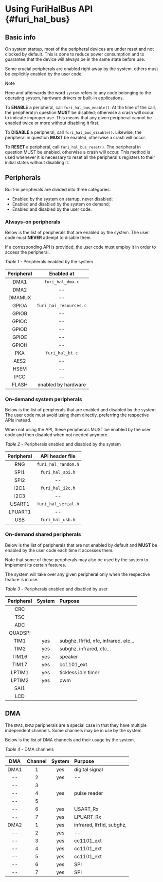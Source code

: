 # Using FuriHalBus API {#furi_hal_bus}

## Basic info

On system startup, most of the peripheral devices are under reset and not clocked by default. This is done to reduce
power consumption and to guarantee that the device will always be in the same state before use.

Some crucial peripherals are enabled right away by the system, others must be explicitly enabled by the user code.

> [!NOTE]
>
> Here and afterwards the word `system` refers to any code belonging to the operating system,
> hardware drivers or built-in applications.

To **ENABLE** a peripheral, call `furi_hal_bus_enable()`. At the time of the call, the peripheral in question **MUST**
be disabled;
otherwise a crash will occur to indicate improper use. This means that any given peripheral cannot be enabled twice or
more without disabling it first.

To **DISABLE** a peripheral, call `furi_hal_bus_disable()`. Likewise, the peripheral in question **MUST** be enabled,
otherwise a crash will occur.

To **RESET** a peripheral, call `furi_hal_bus_reset()`. The peripheral in question MUST be enabled, otherwise a crash
will occur.
This method is used whenever it is necessary to reset all the peripheral's registers to their initial states without
disabling it.

## Peripherals

Built-in peripherals are divided into three categories:

- Enabled by the system on startup, never disabled;
- Enabled and disabled by the system on demand;
- Enabled and disabled by the user code.

### Always-on peripherals

Below is the list of peripherals that are enabled by the system. The user code must **NEVER** attempt to disable them.

If a corresponding API is provided, the user code must employ it in order to access the peripheral.

*Table 1* - Peripherals enabled by the system

| Peripheral |       Enabled at       |
|:----------:|:----------------------:|
|    DMA1    |    `furi_hal_dma.c`    |
|    DMA2    |           --           |
|   DMAMUX   |           --           |
|   GPIOA    | `furi_hal_resources.c` |
|   GPIOB    |           --           |
|   GPIOC    |           --           |
|   GPIOD    |           --           |
|   GPIOE    |           --           |
|   GPIOH    |           --           |
|    PKA     |    `furi_hal_bt.c`     |
|    AES2    |           --           |
|    HSEM    |           --           |
|    IPCC    |           --           |
|   FLASH    |  enabled by hardware   |

### On-demand system peripherals

Below is the list of peripherals that are enabled and disabled by the system. The user code must avoid using them
directly, preferring the respective APIs instead.

When not using the API, these peripherals MUST be enabled by the user code and then disabled when not needed anymore.

*Table 2* - Peripherals enabled and disabled by the system

| Peripheral |   API header file   |
|:----------:|:-------------------:|
|    RNG     | `furi_hal_random.h` |
|    SPI1    |  `furi_hal_spi.h`   |
|    SPI2    |         --          |
|    I2C1    |  `furi_hal_i2c.h`   |
|    I2C3    |         --          |
|   USART1   | `furi_hal_serial.h` |
|  LPUART1   |         --          |
|    USB     |  `furi_hal_usb.h`   |

### On-demand shared peripherals

Below is the list of peripherals that are not enabled by default and **MUST** be enabled by the user code each time it
accesses them.

Note that some of these peripherals may also be used by the system to implement its certain features.

The system will take over any given peripheral only when the respective feature is in use.

*Table 3* - Peripherals enabled and disabled by user

| Peripheral | System | Purpose                               |
|:----------:|:------:|:--------------------------------------|
|    CRC     |        |                                       |
|    TSC     |        |                                       |
|    ADC     |        |                                       |
|  QUADSPI   |        |                                       |
|    TIM1    |  yes   | subghz, lfrfid, nfc, infrared, etc... |
|    TIM2    |  yes   | subghz, infrared, etc...              |
|   TIM16    |  yes   | speaker                               |
|   TIM17    |  yes   | cc1101_ext                            |
|   LPTIM1   |  yes   | tickless idle timer                   |
|   LPTIM2   |  yes   | pwm                                   |
|    SAI1    |        |                                       |
|    LCD     |        |                                       |

## DMA

The `DMA1`, `DMA2` peripherals are a special case in that they have multiple independent channels.
Some channels may be in use by the system.

Below is the list of DMA channels and their usage by the system.

*Table 4* - DMA channels

| DMA  | Channel | System | Purpose                   |
|:----:|:-------:|:------:|:--------------------------|
| DMA1 |    1    |  yes   | digital signal            |
|  --  |    2    |  yes   | --                        |
|  --  |    3    |        |                           |
|  --  |    4    |  yes   | pulse reader              |
|  --  |    5    |        |                           |
|  --  |    6    |  yes   | USART_Rx                  |
|  --  |    7    |  yes   | LPUART_Rx                 |
| DMA2 |    1    |  yes   | infrared, lfrfid, subghz, |
|  --  |    2    |  yes   | --                        |
|  --  |    3    |  yes   | cc1101_ext                |
|  --  |    4    |  yes   | cc1101_ext                |
|  --  |    5    |  yes   | cc1101_ext                |
|  --  |    6    |  yes   | SPI                       |
|  --  |    7    |  yes   | SPI                       |
